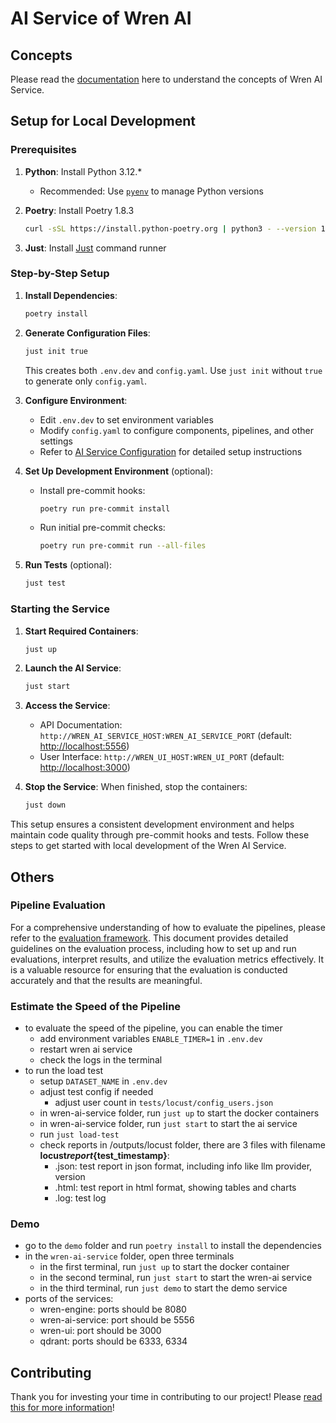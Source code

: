# AI Service of Wren AI

## Concepts

Please read the [documentation](https://docs.getwren.ai/oss/concept/wren_ai_service) here to understand the concepts of Wren AI Service.

## Setup for Local Development

### Prerequisites

1. **Python**: Install Python 3.12.\*

   - Recommended: Use [`pyenv`](https://github.com/pyenv/pyenv?tab=readme-ov-file#installation) to manage Python versions

2. **Poetry**: Install Poetry 1.8.3

   ```bash
   curl -sSL https://install.python-poetry.org | python3 - --version 1.8.3
   ```

3. **Just**: Install [Just](https://github.com/casey/just?tab=readme-ov-file#packages) command runner

### Step-by-Step Setup

1. **Install Dependencies**:

   ```bash
   poetry install
   ```

2. **Generate Configuration Files**:

   ```bash
   just init true
   ```

   This creates both `.env.dev` and `config.yaml`. Use `just init` without `true` to generate only `config.yaml`.

3. **Configure Environment**:

   - Edit `.env.dev` to set environment variables
   - Modify `config.yaml` to configure components, pipelines, and other settings
   - Refer to [AI Service Configuration](./docs/configuration.md) for detailed setup instructions

4. **Set Up Development Environment** (optional):

   - Install pre-commit hooks:

     ```bash
     poetry run pre-commit install
     ```

   - Run initial pre-commit checks:

     ```bash
     poetry run pre-commit run --all-files
     ```

5. **Run Tests** (optional):

   ```bash
   just test
   ```

### Starting the Service

1. **Start Required Containers**:

   ```bash
   just up
   ```

2. **Launch the AI Service**:

   ```bash
   just start
   ```

3. **Access the Service**:

   - API Documentation: `http://WREN_AI_SERVICE_HOST:WREN_AI_SERVICE_PORT` (default: <http://localhost:5556>)
   - User Interface: `http://WREN_UI_HOST:WREN_UI_PORT` (default: <http://localhost:3000>)

4. **Stop the Service**:
   When finished, stop the containers:

   ```bash
   just down
   ```

This setup ensures a consistent development environment and helps maintain code quality through pre-commit hooks and tests. Follow these steps to get started with local development of the Wren AI Service.

## Others

### Pipeline Evaluation

For a comprehensive understanding of how to evaluate the pipelines, please refer to the [evaluation framework](./eval/README.md). This document provides detailed guidelines on the evaluation process, including how to set up and run evaluations, interpret results, and utilize the evaluation metrics effectively. It is a valuable resource for ensuring that the evaluation is conducted accurately and that the results are meaningful.

### Estimate the Speed of the Pipeline

- to evaluate the speed of the pipeline, you can enable the timer
  - add environment variables `ENABLE_TIMER=1` in `.env.dev`
  - restart wren ai service
  - check the logs in the terminal
- to run the load test
  - setup `DATASET_NAME` in `.env.dev`
  - adjust test config if needed
    - adjust user count in `tests/locust/config_users.json`
  - in wren-ai-service folder, run `just up` to start the docker containers
  - in wren-ai-service folder, run `just start` to start the ai service
  - run `just load-test`
  - check reports in /outputs/locust folder, there are 3 files with filename **locust*report*{test_timestamp}**:
    - .json: test report in json format, including info like llm provider, version
    - .html: test report in html format, showing tables and charts
    - .log: test log

### Demo

- go to the `demo` folder and run `poetry install` to install the dependencies
- in the `wren-ai-service` folder, open three terminals
  - in the first terminal, run `just up` to start the docker container
  - in the second terminal, run `just start` to start the wren-ai service
  - in the third terminal, run `just demo` to start the demo service
- ports of the services:
  - wren-engine: ports should be 8080
  - wren-ai-service: port should be 5556
  - wren-ui: port should be 3000
  - qdrant: ports should be 6333, 6334

## Contributing

Thank you for investing your time in contributing to our project! Please [read this for more information](CONTRIBUTING.md)!
